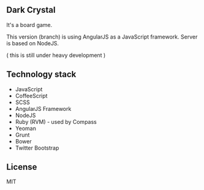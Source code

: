 ## Dark Crystal

It's a board game.

This version (branch) is using AngularJS as a JavaScript framework.
Server is based on NodeJS.


( this is still under heavy development )


## Technology stack

* JavaScript
* CoffeeScript
* SCSS
* AngularJS Framework
* NodeJS
* Ruby (RVM) - used by Compass
* Yeoman
* Grunt
* Bower
* Twitter Bootstrap


## License

MIT
